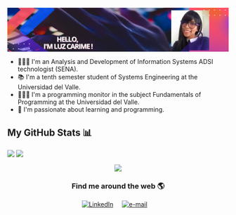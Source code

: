 <p align="center">
<img align="center" src="https://github.com/lclucumi/lclucumi/blob/main/images/overviewBanner.jpg"  width="780px"/>

* 👩🏽‍🎓︎ I'm an Analysis and Development of Information Systems ADSI technologist (SENA).
* :books: I'm a tenth semester student of Systems Engineering at the Universidad del Valle.
* 👩🏽‍🏫︎ I'm a programming monitor in the subject Fundamentals of Programming at the Universidad del Valle.
* 🥰︎ I'm passionate about learning and programming.


## My GitHub Stats :bar_chart:

<a><img width="398" align="center" src="https://github-readme-stats.vercel.app/api?username=lclucumi&show_icons=true&theme=tokyonight" class="responsive" />
</a>
<a><img width="398" align="center" src="https://github-readme-stats.vercel.app/api/top-langs/?username=lclucumi&layout=compact&hide=html&theme=tokyonight" class="responsive"/></a>
<div align="center">
<a><img width="640" align="center" src="https://github-profile-summary-cards.vercel.app/api/cards/profile-details?username=lclucumi&theme=vue"></a></a>
</div>

<h3 align="center"> Find me around the web 🌎 </h3>
<p align="center">
    <!-- linkedin -->
    <a href="https://www.linkedin.com/in/luzcarime/"><img src="https://cdn4.iconfinder.com/data/icons/social-messaging-ui-color-shapes-2-free/128/social-linkedin-circle-512.png" width="40px" alt="LinkedIn"></a> &nbsp; &nbsp;
    <!-- gmail-->
    <a href="mailto:luz.lucumi@correounivalle.edu.co"><img src="https://i.pinimg.com/originals/84/7c/08/847c083cc09040091439e3c05d1fedde.png" width="40px" alt="e-mail"></a> &nbsp; &nbsp;
</p>
